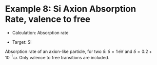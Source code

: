 # Example 8: Si Axion Absorption Rate, valence to free

- Calculation: Absorption rate

- Target: Si

Absorption rate of an axion-like particle, for two $\delta$: $\delta = 1 \, \mathrm{eV}$ and $\delta = 0.2 + 10^{-1} \omega$. Only valence to free transitions are included.

